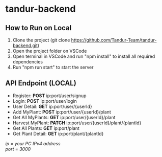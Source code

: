# tandur-backend
## How to Run on Local
1. Clone the project (git clone https://github.com/Tandur-Team/tandur-backend.git)
2. Open the project folder on VSCode
3. Open terminal in VSCode and run "npm install" to install all required dependencies
4. Run "npm run start" to start the server

## API Endpoint (LOCAL)
- Register: **POST** ip:port/user/signup
- Login: **POST** ip:port/user/login
- User Detail: **GET** ip:port/user/{userId}
- Add MyPlant: **POST** ip:port/user/{userId}/plant
- Get All MyPlants: **GET** ip:port/user/{userId}/plant
- Harvest MyPlant: **PATCH** ip:port/user/{userId}/plant/{plantId}
- Get All Plants: **GET** ip:port/plant
- Get Plant Detail: **GET** ip:port/plant/{plantId}

*ip = your PC IPv4 address*</br>
*port = 3000*
